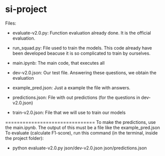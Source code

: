 # si-project
Files:
- evaluate-v2.0.py: Function evaluation already done. It is the official evaluation.
- run_squad.py: File used to train the models. This code already have been developed beacuse it is so complicated to train by ourselves.
- main.ipynb: The main code, that executes all

- dev-v2.0.json: Our test file. Answering these questions, we obtain the evaluation
- example_pred.json: Just a example the file with answers.
- predictions.json: File with out predictions (for the questions in dev-v2.0.json)
- train-v2.0.json: File that we will use to train our models

===============================
To make the predictions, use the main.ipynb. The output of this must be a file like the example_pred.json
To evaluate (calculate F1-score), run this command (in the terminal, inside the project folder):
- python evaluate-v2.0.py json/dev-v2.0.json json/predictions.json

